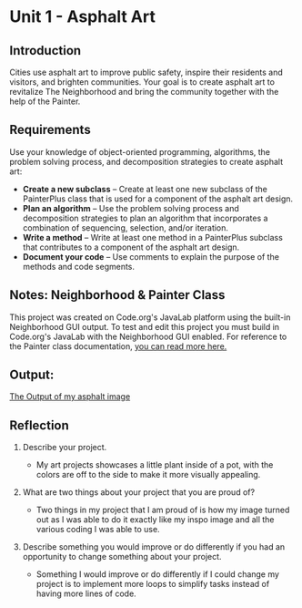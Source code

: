 # Unit 1 - Asphalt Art

## Introduction

Cities use asphalt art to improve public safety, inspire their residents and visitors, and brighten communities. Your goal is to create asphalt art to revitalize The Neighborhood and bring the community together with the help of the Painter.

## Requirements

Use your knowledge of object-oriented programming, algorithms, the problem solving process, and decomposition strategies to create asphalt art:
- **Create a new subclass** – Create at least one new subclass of the PainterPlus class that is used for a component of the asphalt art design.
- **Plan an algorithm** – Use the problem solving process and decomposition strategies to plan an algorithm that incorporates a combination of sequencing, selection, and/or iteration.
- **Write a method** – Write at least one method in a PainterPlus subclass that contributes to a component of the asphalt art design.
- **Document your code** – Use comments to explain the purpose of the methods and code segments.

## Notes: Neighborhood & Painter Class

This project was created on Code.org's JavaLab platform using the built-in Neighborhood GUI output. To test and edit this project you must build in Code.org's JavaLab with the Neighborhood GUI enabled. For reference to the Painter class documentation, [you can read more here.](https://studio.code.org/docs/ide/javalab/classes/Painter)

## Output:

[The Output of my asphalt image](mural.png)

## Reflection

1. Describe your project.

   - My art projects showcases a little plant inside of a pot, with the colors are off to the side to make it more visually appealing.

2. What are two things about your project that you are proud of?

   - Two things in my project that I am proud of is how my image turned out as I was able to do it exactly like my inspo image and all the various coding I was able to use.

3. Describe something you would improve or do differently if you had an opportunity to change something about your project.

   - Something I would improve or do differently if I could change my project is to implement more loops to simplify tasks instead of having more lines of code. 

